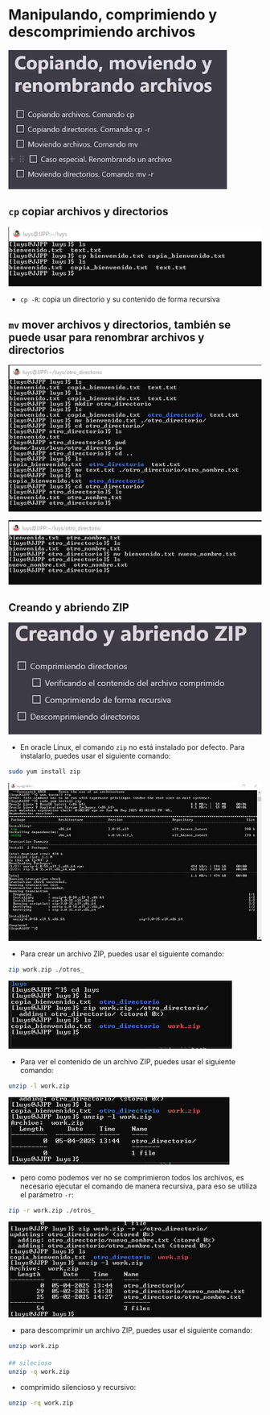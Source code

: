 Manipulando, comprimiendo y descomprimiendo archivos
===================================================

![alt text](image-2.png)

## `cp` copiar archivos y directorios

![alt text](image-3.png)

- `cp -R`: copia un directorio y su contenido de forma recursiva


## `mv` mover archivos y directorios, también se puede usar para renombrar archivos y directorios

![alt text](image-4.png)

![alt text](image-5.png)

## Creando y abriendo ZIP

![alt text](image-6.png)

- En oracle Linux, el comando `zip` no está instalado por defecto. Para instalarlo, puedes usar el siguiente comando:

```bash
sudo yum install zip
```

![alt text](image-7.png)

- Para crear un archivo ZIP, puedes usar el siguiente comando:

```bash
zip work.zip ./otros_
```

![alt text](image-8.png)

- Para ver el contenido de un archivo ZIP, puedes usar el siguiente comando:

```bash
unzip -l work.zip
```

![alt text](image-9.png)


- pero como podemos ver no se comprimieron todos los archivos, es necesario ejecutar el comando de manera recursiva, para eso se utiliza el parámetro `-r`:

```bash
zip -r work.zip ./otros_
```

![alt text](image-10.png)

- para descomprimir un archivo ZIP, puedes usar el siguiente comando:

```bash
unzip work.zip

## silecioso
unzip -q work.zip
```

- comprimido silencioso y recursivo:

```bash
unzip -rq work.zip
```



